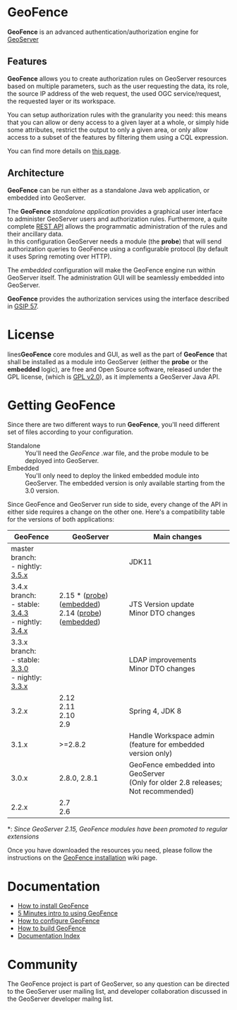 GeoFence
==================================================

**GeoFence** is an advanced authentication/authorization engine for [GeoServer](http://www.geoserver.org) 

Features
--------------------------------------------------

**GeoFence** allows you to create authorization rules on GeoServer resources based on multiple parameters, such as the user requesting the data, its role, the source IP address of the web request, the used OGC service/request, the requested layer or its workspace.

You can setup authorization rules with the granularity you need: this means that you can allow or deny access to a given layer at a whole, or simply hide some attributes, restrict the output to only a given area, or only allow access to a subset of the features by filtering them using a CQL expression. 

You can find more details on [this page](https://github.com/geoserver/geofence/wiki/Main-concepts#rules).

Architecture
--------------------------------------------------

**GeoFence** can be run either as a standalone Java web application, or embedded into GeoServer.

The **GeoFence** *standalone application* provides a graphical user interface to administer GeoServer users and authorization rules. Furthermore, a quite complete [REST API](https://github.com/geoserver/geofence/wiki/REST-API) allows the programmatic administration of the rules and their ancillary data.  
In this configuration GeoServer needs a module (the **probe**) that will send authorization queries to GeoFence using a configurable protocol (by default it uses Spring remoting over HTTP).

The *embedded* configuration will make the GeoFence engine run within GeoServer itself. The administration GUI will be seamlessly embedded into GeoServer.

**GeoFence** provides the authorization services using the interface described in [GSIP 57](http://geoserver.org/display/GEOS/GSIP+57+-+Improving+GeoServer+authorization+framework).


License
==================================================
lines**GeoFence** core modules and GUI, as well as the part of **GeoFence** that shall be installed as a module into GeoServer (either the **probe** or the **embedded** logic), are free and Open Source software, released under the GPL license,  (which is [GPL v2.0](http://www.gnu.org/licenses/old-licenses/gpl-2.0.html)), as it implements a GeoServer Java API.

Getting GeoFence
==================================================

Since there are two different ways to run **GeoFence**, you'll need different set of files according to your configuration.

<dl>
  <dt>Standalone</dt>
  <dd>You'll need the <em>GeoFence</em> .war file, and the probe module to be deployed into GeoServer.</dd>

  <dt>Embedded</dt>
  <dd>You'll only need to deploy the linked embedded module into GeoServer. The embedded version is only available starting from the 3.0 version.</dd>
</dl>


Since GeoFence and GeoServer run side to side, every change of the API in either side requires a change on the other one.
Here's a compatibility table for the versions of both applications:

| GeoFence         | GeoServer  |   Main changes                        |
|------------------|------------|---------------------------------------|
| master branch: <br/> - nightly: [3.5.x] | | JDK11 |
| 3.4.x branch: <br/>- stable: [3.4.3] <br/>- nightly: [3.4.x] | 2.15 \* ([probe][2.15_probe]) ([embedded][2.15_embedded]) <br/> 2.14 ([probe][2.14_probe]) ([embedded][2.14_embedded]) | JTS Version update <br/> Minor DTO changes |
| 3.3.x branch: <br/>- stable: [3.3.0] <br/>- nightly: [3.3.x] | | LDAP improvements <br/> Minor DTO changes |
| 3.2.x | 2.12  <br/> 2.11  <br/> 2.10  <br/> 2.9 | Spring 4, JDK 8                       |
| 3.1.x | >=2.8.2  | Handle Workspace admin <br/> (feature for embedded version only)
| 3.0.x            | 2.8.0, 2.8.1        | GeoFence embedded into GeoServer  <br/>(Only for older 2.8 releases; Not recommended)
| 2.2.x| 2.7 <br/> 2.6  | 

\*: *Since GeoServer 2.15, GeoFence modules have been promoted to regular extensions*

[3.5.x]: https://build.geoserver.org/geofence/master/geofence-master-latest-war.zip
[3.4.x]: https://build.geoserver.org/geofence/3.4.x/geofence-3.4.x-latest-war.zip
[3.4.3]: https://build.geoserver.org/geofence/TODO
[3.3.x]: https://build.geoserver.org/geofence/3.3.x/geofence-3.3.x-latest-war.zip
[3.3.0]: https://build.geoserver.org/geofence/TODO

[2.14_probe]:    https://build.geoserver.org/geoserver/2.14.x/community-latest/geoserver-2.11-SNAPSHOT-geofence-plugin.zip
[2.14_embedded]: https://build.geoserver.org/geoserver/2.14.x/community-latest/geoserver-2.11-SNAPSHOT-geofence-server-plugin.zip
[2.15_probe]:    https://build.geoserver.org/geoserver/2.15.x/ext-latest/geoserver-2.12-SNAPSHOT-geofence-plugin.zip
[2.15_embedded]: https://build.geoserver.org/geoserver/2.15.x/ext-latest/geoserver-2.12-SNAPSHOT-geofence-server-plugin.zip


Once you have downloaded the resources you need, please follow the instructions on the [GeoFence installation](https://github.com/geoserver/geofence/wiki/GeoFence-installation) wiki page.


Documentation
==================================================
* [How to install GeoFence](https://github.com/geoserver/geofence/wiki/GeoFence-installation)
* [5 Minutes intro to using GeoFence](https://github.com/geoserver/geofence/wiki/First-steps)
* [How to configure GeoFence](https://github.com/geoserver/geofence/wiki/GeoFence-configuration)
* [How to build GeoFence](https://github.com/geoserver/geofence/wiki/Building-instructions)
* [Documentation Index](https://github.com/geoserver/geofence/wiki/Documentation-index)

Community
==================================================
The GeoFence project is part of GeoServer, so any question can be directed to the GeoServer user mailing list, and developer collaboration discussed in the GeoServer developer mailng list. 
